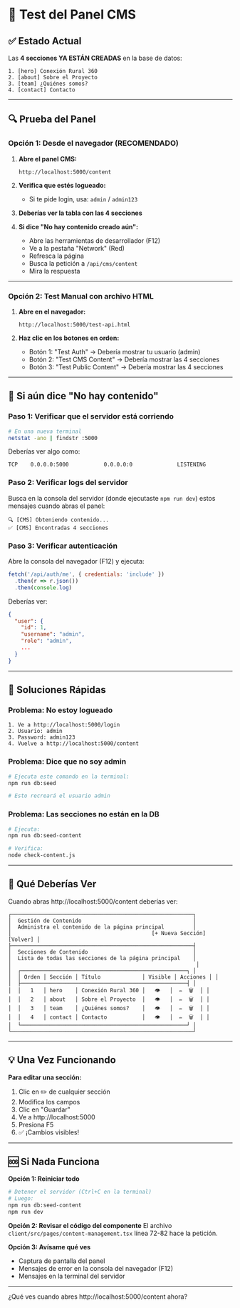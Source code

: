 # 🧪 Test del Panel CMS

## ✅ Estado Actual

Las **4 secciones YA ESTÁN CREADAS** en la base de datos:

```
1. [hero] Conexión Rural 360
2. [about] Sobre el Proyecto
3. [team] ¿Quiénes somos?
4. [contact] Contacto
```

---

## 🔍 Prueba del Panel

### **Opción 1: Desde el navegador (RECOMENDADO)**

1. **Abre el panel CMS:**
   ```
   http://localhost:5000/content
   ```

2. **Verifica que estés logueado:**
   - Si te pide login, usa: `admin` / `admin123`
   
3. **Deberías ver la tabla con las 4 secciones**

4. **Si dice "No hay contenido creado aún":**
   - Abre las herramientas de desarrollador (F12)
   - Ve a la pestaña "Network" (Red)
   - Refresca la página
   - Busca la petición a `/api/cms/content`
   - Mira la respuesta

---

### **Opción 2: Test Manual con archivo HTML**

1. **Abre en el navegador:**
   ```
   http://localhost:5000/test-api.html
   ```

2. **Haz clic en los botones en orden:**
   - Botón 1: "Test Auth" → Debería mostrar tu usuario (admin)
   - Botón 2: "Test CMS Content" → Debería mostrar las 4 secciones
   - Botón 3: "Test Public Content" → Debería mostrar las 4 secciones

---

## 🐛 Si aún dice "No hay contenido"

### **Paso 1: Verificar que el servidor está corriendo**
```bash
# En una nueva terminal
netstat -ano | findstr :5000
```

Deberías ver algo como:
```
TCP    0.0.0.0:5000           0.0.0.0:0              LISTENING
```

### **Paso 2: Verificar logs del servidor**
Busca en la consola del servidor (donde ejecutaste `npm run dev`) estos mensajes cuando abras el panel:
```
🔍 [CMS] Obteniendo contenido...
✅ [CMS] Encontradas 4 secciones
```

### **Paso 3: Verificar autenticación**
Abre la consola del navegador (F12) y ejecuta:
```javascript
fetch('/api/auth/me', { credentials: 'include' })
  .then(r => r.json())
  .then(console.log)
```

Deberías ver:
```json
{
  "user": {
    "id": 1,
    "username": "admin",
    "role": "admin",
    ...
  }
}
```

---

## 🔧 Soluciones Rápidas

### **Problema: No estoy logueado**
```
1. Ve a http://localhost:5000/login
2. Usuario: admin
3. Password: admin123
4. Vuelve a http://localhost:5000/content
```

### **Problema: Dice que no soy admin**
```bash
# Ejecuta este comando en la terminal:
npm run db:seed

# Esto recreará el usuario admin
```

### **Problema: Las secciones no están en la DB**
```bash
# Ejecuta:
npm run db:seed-content

# Verifica:
node check-content.js
```

---

## 📸 Qué Deberías Ver

Cuando abras http://localhost:5000/content deberías ver:

```
┌─────────────────────────────────────────────────────────┐
│  Gestión de Contenido                                   │
│  Administra el contenido de la página principal         │
│                                            [+ Nueva Sección] [Volver] │
├─────────────────────────────────────────────────────────┤
│  Secciones de Contenido                                 │
│  Lista de todas las secciones de la página principal    │
│                                                          │
│  ┌────────────────────────────────────────────────────┐ │
│  │ Orden │ Sección │ Título             │ Visible │ Acciones │ │
│  ├────────────────────────────────────────────────────┤ │
│  │   1   │ hero    │ Conexión Rural 360 │   👁️   │  ✏️  🗑️  │ │
│  │   2   │ about   │ Sobre el Proyecto  │   👁️   │  ✏️  🗑️  │ │
│  │   3   │ team    │ ¿Quiénes somos?    │   👁️   │  ✏️  🗑️  │ │
│  │   4   │ contact │ Contacto           │   👁️   │  ✏️  🗑️  │ │
│  └────────────────────────────────────────────────────┘ │
└─────────────────────────────────────────────────────────┘
```

---

## 💡 Una Vez Funcionando

**Para editar una sección:**
1. Clic en ✏️ de cualquier sección
2. Modifica los campos
3. Clic en "Guardar"
4. Ve a http://localhost:5000
5. Presiona F5
6. ✅ ¡Cambios visibles!

---

## 🆘 Si Nada Funciona

**Opción 1: Reiniciar todo**
```bash
# Detener el servidor (Ctrl+C en la terminal)
# Luego:
npm run db:seed-content
npm run dev
```

**Opción 2: Revisar el código del componente**
El archivo `client/src/pages/content-management.tsx` línea 72-82 hace la petición.

**Opción 3: Avísame qué ves**
- Captura de pantalla del panel
- Mensajes de error en la consola del navegador (F12)
- Mensajes en la terminal del servidor

---

¿Qué ves cuando abres http://localhost:5000/content ahora?



